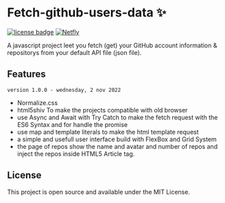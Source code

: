 # Fetch-github-users-data ✨
[![license badge](https://camo.githubusercontent.com/5fab2edf3816ef9fb3ebcaf6e613fa7b40ff7652ec69e5f6e7f695aa24bf5ce6/68747470733a2f2f696d672e736869656c64732e696f2f62616467652f4c6963656e73652d4d49542d626c75652e737667)](https://opensource.org/licenses/MIT)
[![Netfly](https://camo.githubusercontent.com/58cf22ae41b8ef6b64efd6e38a9a3e0ee29fbead38f9bcbc5874f146966f6532/68747470733a2f2f6170692e6e65746c6966792e636f6d2f6170692f76312f6261646765732f30613531643065392d663631312d346464382d383837662d6663313838396536383534302f6465706c6f792d737461747573)](https://opensource.org/licenses/MIT)

A javascript project leet you fetch (get) your GitHub account information & repositorys from your default API file (json file).

## Features
``
version 1.0.0 - wednesday, 2 nov 2022
``
- Normalize.css 
- html5shiv To make the projects compatible with old browser
- use Async and Await with Try Catch to make the fetch request with the ES6 Syntax and for handle the promise 
- use map and template literals to make the html template request
- a simple and usefull user interface build with FlexBox and Grid System
- the page of repos show the name and avatar and number of repos and inject the repos inside HTML5 Article tag.

## License

This project is open source and available under the MIT License.
